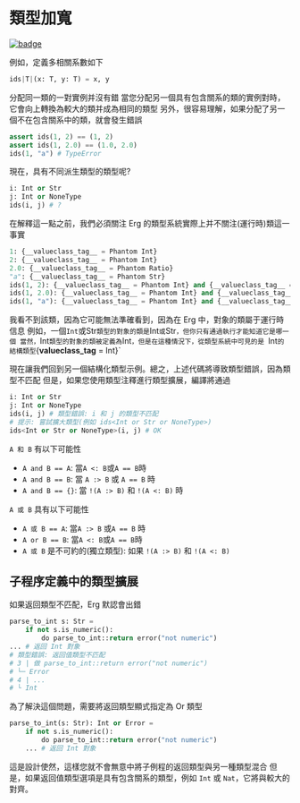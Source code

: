 # 類型加寬

[![badge](https://img.shields.io/endpoint.svg?url=https%3A%2F%2Fgezf7g7pd5.execute-api.ap-northeast-1.amazonaws.com%2Fdefault%2Fsource_up_to_date%3Fowner%3Derg-lang%26repos%3Derg%26ref%3Dmain%26path%3Ddoc/EN/syntax/type/advanced/widening.md%26commit_hash%3D06f8edc9e2c0cee34f6396fd7c64ec834ffb5352)](https://gezf7g7pd5.execute-api.ap-northeast-1.amazonaws.com/default/source_up_to_date?owner=erg-lang&repos=erg&ref=main&path=doc/EN/syntax/type/advanced/widening.md&commit_hash=06f8edc9e2c0cee34f6396fd7c64ec834ffb5352)

例如，定義多相關系數如下

```python
ids|T|(x: T, y: T) = x, y
```

分配同一類的一對實例并沒有錯
當您分配另一個具有包含關系的類的實例對時，它會向上轉換為較大的類并成為相同的類型
另外，很容易理解，如果分配了另一個不在包含關系中的類，就會發生錯誤

```python
assert ids(1, 2) == (1, 2)
assert ids(1, 2.0) == (1.0, 2.0)
ids(1, "a") # TypeError
```

現在，具有不同派生類型的類型呢?

```python
i: Int or Str
j: Int or NoneType
ids(i, j) # ?
```

在解釋這一點之前，我們必須關注 Erg 的類型系統實際上并不關注(運行時)類這一事實

```python
1: {__valueclass_tag__ = Phantom Int}
2: {__valueclass_tag__ = Phantom Int}
2.0: {__valueclass_tag__ = Phantom Ratio}
"a": {__valueclass_tag__ = Phantom Str}
ids(1, 2): {__valueclass_tag__ = Phantom Int} and {__valueclass_tag__ = Phantom Int} == {__valueclass_tag__ = Phantom Int}
ids(1, 2.0): {__valueclass_tag__ = Phantom Int} and {__valueclass_tag__ = Phantom Ratio} == {__valueclass_tag__ = Phantom Ratio} # Int < Ratio
ids(1, "a"): {__valueclass_tag__ = Phantom Int} and {__valueclass_tag__ = Phantom Str} == Never # 類型錯誤
```

我看不到該類，因為它可能無法準確看到，因為在 Erg 中，對象的類屬于運行時信息
例如，一個`Int`或Str`類型的對象的類是`Int`或`Str`，但你只有通過執行才能知道它是哪一個
當然，`Int` 類型的對象的類被定義為 `Int`，但是在這種情況下，從類型系統中可見的是 `Int` 的結構類型 `{__valueclass_tag__ = Int}`

現在讓我們回到另一個結構化類型示例。總之，上述代碼將導致類型錯誤，因為類型不匹配
但是，如果您使用類型注釋進行類型擴展，編譯將通過

```python
i: Int or Str
j: Int or NoneType
ids(i, j) # 類型錯誤: i 和 j 的類型不匹配
# 提示: 嘗試擴大類型(例如 ids<Int or Str or NoneType>)
ids<Int or Str or NoneType>(i, j) # OK
```

`A 和 B` 有以下可能性

* `A and B == A`: 當`A <: B`或`A == B`時
* `A and B == B`: 當 `A :> B` 或 `A == B` 時
* `A and B == {}`: 當 `!(A :> B)` 和 `!(A <: B)` 時

`A 或 B` 具有以下可能性

* `A 或 B == A`: 當`A :> B` 或`A == B` 時
* `A or B == B`: 當`A <: B`或`A == B`時
* `A 或 B` 是不可約的(獨立類型): 如果 `!(A :> B)` 和 `!(A <: B)`

## 子程序定義中的類型擴展

如果返回類型不匹配，Erg 默認會出錯

```python
parse_to_int s: Str =
    if not s.is_numeric():
        do parse_to_int::return error("not numeric")
... # 返回 Int 對象
# 類型錯誤: 返回值類型不匹配
# 3 | 做 parse_to_int::return error("not numeric")
# └─ Error
# 4 | ...
# └ Int
```

為了解決這個問題，需要將返回類型顯式指定為 Or 類型

```python
parse_to_int(s: Str): Int or Error =
    if not s.is_numeric():
        do parse_to_int::return error("not numeric")
    ... # 返回 Int 對象
```

這是設計使然，這樣您就不會無意中將子例程的返回類型與另一種類型混合
但是，如果返回值類型選項是具有包含關系的類型，例如 `Int` 或 `Nat`，它將與較大的對齊。